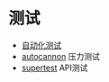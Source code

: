 # 测试

* [自动化测试](https://www.infoq.cn/article/lwS6Bu2hY6Xlaw1H7aN6)
* [autocannon](https://github.com/mcollina/autocannon) 压力测试
* [supertest](https://github.com/visionmedia/supertest) API测试





